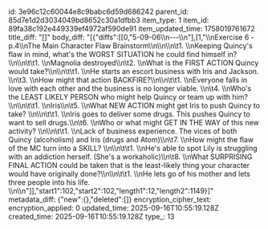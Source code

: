 id: 3e96c12c60044e8c9babc6d59d686242
parent_id: 85d7e1d2d3034049bd8652c30a1dfbb3
item_type: 1
item_id: 89fa38c192e449339ef4972af590de91
item_updated_time: 1758019761672
title_diff: "[]"
body_diff: "[{\"diffs\":[[0,\"5-09-06\\\n---\\\n\"],[1,\"\\\nExercise 6 - p.4\\\nThe Main Character Flaw Brainstorm\\\n\\\n\\\n\\t1. \\\nKeeping Quincy's flaw in mind, what's the WORST SITUATION he could find himself in?\\\n\\\n\\t\\t1. \\\nMagnolia destroyed\\\n\\t2. \\\nWhat is the FIRST ACTION Quincy would take?\\\n\\\n\\t\\t1. \\\nHe starts an escort  business with Iris and Jackson. \\\n\\t3. \\\nHow might that action BACKFIRE?\\\n\\\n\\t\\t1. \\\nEveryone falls in love with each other and the business is no longer viable. \\\n\\t4. \\\nWho's the LEAST LIKELY PERSON who might help Quincy or team up with him?\\\n\\\n\\t\\t1. \\\nIris\\\n\\t5. \\\nWhat NEW ACTION might get Iris to push Quincy to take?  \\\n\\\n\\t\\t1. \\\nIris goes to deliver some drugs. This pushes Quincy to want to sell drugs.\\\n\\t6. \\\nWho or what might GET IN THE WAY of this new activity? \\\n\\\n\\t\\t1. \\\nLack of business experience. The vices of both Quincy (alcoholism) and Iris (drugs and Atom)\\\n\\t7. \\\nHow might the flaw of the MC turn into a SKILL? \\\n\\\n\\t\\t1. \\\nHe's able to spot Lily is struggling with an addiction herself. (She's a workaholic)\\\n\\t8. \\\nWhat SURPRISING FINAL ACTION could be taken that is the least-likely thing your character would have originally done?\\\n\\\n\\t\\t1. \\\nHe lets go of his mother and lets three people into his life. \\\n\\\n\"]],\"start1\":102,\"start2\":102,\"length1\":12,\"length2\":1149}]"
metadata_diff: {"new":{},"deleted":[]}
encryption_cipher_text: 
encryption_applied: 0
updated_time: 2025-09-16T10:55:19.128Z
created_time: 2025-09-16T10:55:19.128Z
type_: 13